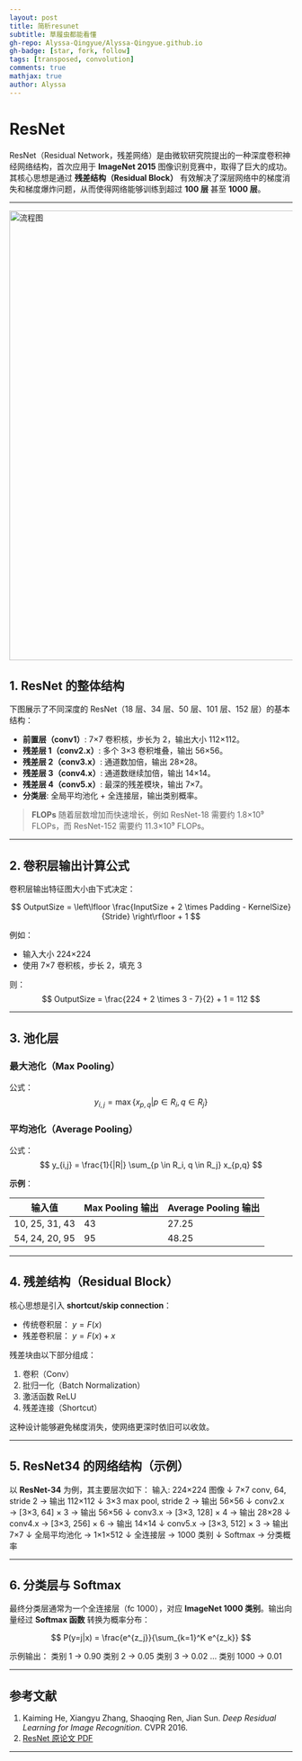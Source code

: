 ```yaml
---
layout: post
title: 简析resunet
subtitle: 草履虫都能看懂
gh-repo: Alyssa-Qingyue/Alyssa-Qingyue.github.io
gh-badge: [star, fork, follow]
tags: [transposed, convolution]
comments: true
mathjax: true
author: Alyssa
---
```

# ResNet

ResNet（Residual Network，残差网络）是由微软研究院提出的一种深度卷积神经网络结构，首次应用于 **ImageNet 2015** 图像识别竞赛中，取得了巨大的成功。其核心思想是通过 **残差结构（Residual Block）** 有效解决了深层网络中的梯度消失和梯度爆炸问题，从而使得网络能够训练到超过 **100 层** 甚至 **1000 层**。

---
<img src="https://github.com/user-attachments/assets/91cc8680-5f3e-4219-b813-83326e31281c" alt="流程图" style="width:800px; height:auto;" />


## 1. ResNet 的整体结构

下图展示了不同深度的 ResNet（18 层、34 层、50 层、101 层、152 层）的基本结构：

- **前置层（conv1）**: 7×7 卷积核，步长为 2，输出大小 112×112。
- **残差层 1（conv2.x）**: 多个 3×3 卷积堆叠，输出 56×56。
- **残差层 2（conv3.x）**: 通道数加倍，输出 28×28。
- **残差层 3（conv4.x）**: 通道数继续加倍，输出 14×14。
- **残差层 4（conv5.x）**: 最深的残差模块，输出 7×7。
- **分类层**: 全局平均池化 + 全连接层，输出类别概率。

> **FLOPs** 随着层数增加而快速增长，例如 ResNet-18 需要约 1.8×10⁹ FLOPs，而 ResNet-152 需要约 11.3×10⁹ FLOPs。

---

## 2. 卷积层输出计算公式

卷积层输出特征图大小由下式决定：

$$
OutputSize = \left\lfloor \frac{InputSize + 2 \times Padding - KernelSize}{Stride} \right\rfloor + 1
$$

例如：
- 输入大小 224×224
- 使用 7×7 卷积核，步长 2，填充 3

则：
$$
OutputSize = \frac{224 + 2 \times 3 - 7}{2} + 1 = 112
$$

---

## 3. 池化层

### 最大池化（Max Pooling）

公式：
$$
y_{i,j} = \max\{x_{p,q} | p \in R_i, q \in R_j\}
$$

### 平均池化（Average Pooling）

公式：
$$
y_{i,j} = \frac{1}{|R|} \sum_{p \in R_i, q \in R_j} x_{p,q}
$$

**示例**：

| 输入值 | Max Pooling 输出 | Average Pooling 输出 |
|--------|----------------|--------------------|
| 10, 25, 31, 43 | 43 | 27.25 |
| 54, 24, 20, 95 | 95 | 48.25 |

---

## 4. 残差结构（Residual Block）

核心思想是引入 **shortcut/skip connection**：

- 传统卷积层： $y = F(x)$
- 残差卷积层： $y = F(x) + x$

残差块由以下部分组成：
1. 卷积（Conv）
2. 批归一化（Batch Normalization）
3. 激活函数 ReLU
4. 残差连接（Shortcut）

这种设计能够避免梯度消失，使网络更深时依旧可以收敛。

---

## 5. ResNet34 的网络结构（示例）

以 **ResNet-34** 为例，其主要层次如下：
输入: 224×224 图像
↓
7×7 conv, 64, stride 2 → 输出 112×112
↓
3×3 max pool, stride 2 → 输出 56×56
↓
conv2.x → [3×3, 64] × 3 → 输出 56×56
↓
conv3.x → [3×3, 128] × 4 → 输出 28×28
↓
conv4.x → [3×3, 256] × 6 → 输出 14×14
↓
conv5.x → [3×3, 512] × 3 → 输出 7×7
↓
全局平均池化 → 1×1×512
↓
全连接层 → 1000 类别
↓
Softmax → 分类概率

---

## 6. 分类层与 Softmax

最终分类层通常为一个全连接层（fc 1000），对应 **ImageNet 1000 类别**。输出向量经过 **Softmax 函数** 转换为概率分布：

$$
P(y=j|x) = \frac{e^{z_j}}{\sum_{k=1}^K e^{z_k}}
$$

示例输出：
类别 1 → 0.90
类别 2 → 0.05
类别 3 → 0.02
...
类别 1000 → 0.01

---

## 参考文献
1. Kaiming He, Xiangyu Zhang, Shaoqing Ren, Jian Sun. *Deep Residual Learning for Image Recognition*. CVPR 2016.
2. [ResNet 原论文 PDF](https://arxiv.org/abs/1512.03385)

---
